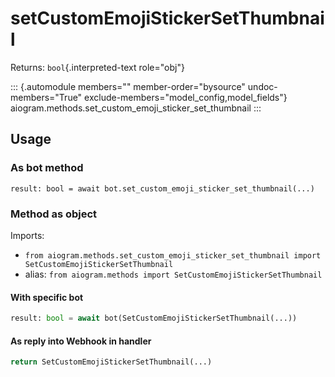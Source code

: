 # setCustomEmojiStickerSetThumbnail

Returns: `bool`{.interpreted-text role="obj"}

::: {.automodule members="" member-order="bysource" undoc-members="True" exclude-members="model_config,model_fields"}
aiogram.methods.set_custom_emoji_sticker_set_thumbnail
:::

## Usage

### As bot method

``` 
result: bool = await bot.set_custom_emoji_sticker_set_thumbnail(...)
```

### Method as object

Imports:

-   `from aiogram.methods.set_custom_emoji_sticker_set_thumbnail import SetCustomEmojiStickerSetThumbnail`
-   alias:
    `from aiogram.methods import SetCustomEmojiStickerSetThumbnail`

#### With specific bot

``` python
result: bool = await bot(SetCustomEmojiStickerSetThumbnail(...))
```

#### As reply into Webhook in handler

``` python
return SetCustomEmojiStickerSetThumbnail(...)
```
